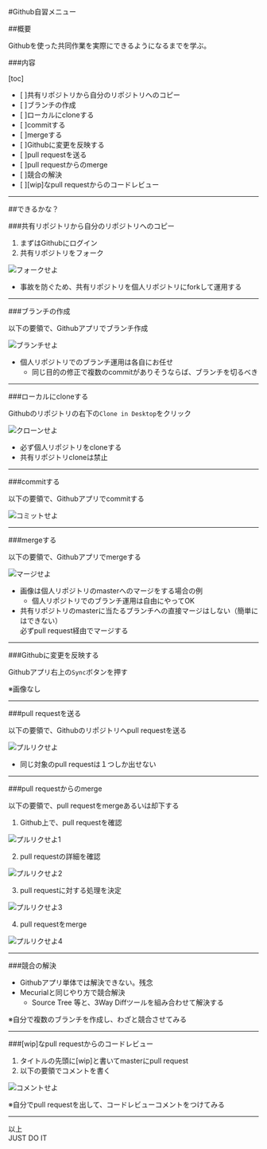 #Github自習メニュー

##概要

Githubを使った共同作業を実際にできるようになるまでを学ぶ。

###内容

[toc]

- [ ]共有リポジトリから自分のリポジトリへのコピー
- [ ]ブランチの作成
- [ ]ローカルにcloneする
- [ ]commitする
- [ ]mergeする
- [ ]Githubに変更を反映する
- [ ]pull requestを送る
- [ ]pull requestからのmerge
- [ ]競合の解決
- [ ][wip]なpull requestからのコードレビュー

***

##できるかな？

###共有リポジトリから自分のリポジトリへのコピー

1. まずはGithubにログイン
2. 共有リポジトリをフォーク

![フォークせよ](images/doit/forkme.png)

- 事故を防ぐため、共有リポジトリを個人リポジトリにforkして運用する

---

###ブランチの作成

以下の要領で、Githubアプリでブランチ作成

![ブランチせよ](images/doit/makeBranch.png)

- 個人リポジトリでのブランチ運用は各自にお任せ
    - 同じ目的の修正で複数のcommitがありそうならば、ブランチを切るべき

---

###ローカルにcloneする

Githubのリポジトリの右下の`Clone in Desktop`をクリック

![クローンせよ](images/doit/clone.png)

- 必ず個人リポジトリをcloneする
- 共有リポジトリcloneは禁止

---

###commitする

以下の要領で、Githubアプリでcommitする

![コミットせよ](images/doit/commit.png)

---

###mergeする

以下の要領で、Githubアプリでmergeする

![マージせよ](images/doit/merge.png)

- 画像は個人リポジトリのmasterへのマージをする場合の例
    - 個人リポジトリでのブランチ運用は自由にやってOK   
- 共有リポジトリのmasterに当たるブランチへの直接マージはしない（簡単にはできない）  
  必ずpull request経由でマージする

---

###Githubに変更を反映する

Githubアプリ右上の`Sync`ボタンを押す

※画像なし

---

###pull requestを送る

以下の要領で、Githubのリポジトリへpull requestを送る

![プルリクせよ](images/doit/pullRequest_basic.png)

- 同じ対象のpull requestは１つしか出せない

---

###pull requestからのmerge

以下の要領で、pull requestをmergeあるいは却下する

1. Github上で、pull requestを確認

![プルリクせよ1](images/doit/pullRequest_accept01.png)

2. pull requestの詳細を確認

![プルリクせよ2](images/doit/pullRequest_accept02.png)

3. pull requestに対する処理を決定

![プルリクせよ3](images/doit/pullRequest_accept03.png)

4. pull requestをmerge

![プルリクせよ4](images/doit/pullRequest_accept04.png)

---

###競合の解決

- Githubアプリ単体では解決できない。残念
- Mecurialと同じやり方で競合解決
    - Source Tree 等と、3Way Diffツールを組み合わせて解決する

※自分で複数のブランチを作成し、わざと競合させてみる

---

###[wip]なpull requestからのコードレビュー

1. タイトルの先頭に[wip]と書いてmasterにpull request
2. 以下の要領でコメントを書く

![コメントせよ](images/doit/addComment.png)

※自分でpull requestを出して、コードレビューコメントをつけてみる

***

以上  
JUST DO IT
